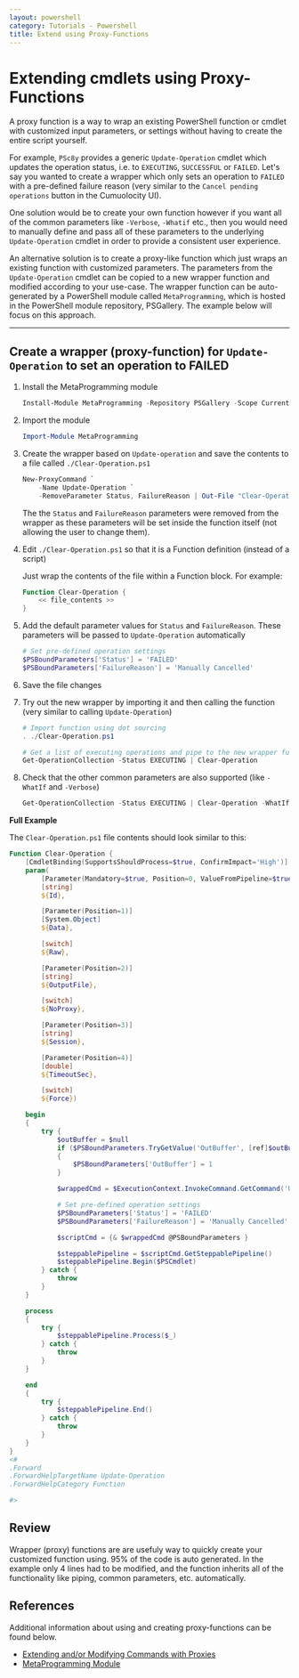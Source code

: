 ```yaml
---
layout: powershell
category: Tutorials - Powershell
title: Extend using Proxy-Functions
---
```


# Extending cmdlets using Proxy-Functions

A proxy function is a way to wrap an existing PowerShell function or cmdlet with customized input parameters, or settings without having to create the entire script yourself.

For example, `PSc8y` provides a generic `Update-Operation` cmdlet which updates the operation status, i.e. to `EXECUTING`, `SUCCESSFUL` or `FAILED`. Let's say you wanted to create a wrapper which only sets an operation to `FAILED` with a pre-defined failure reason (very similar to the `Cancel pending operations` button in the Cumuolocity UI).

One solution would be to create your own function however if you want all of the common parameters like `-Verbose`, `-Whatif` etc., then you would need to manually define and pass all of these parameters to the underlying `Update-Operation` cmdlet in order to provide a consistent user experience.

An alternative solution is to create a proxy-like function which just wraps an existing function with customized parameters. The parameters from the `Update-Operation` cmdlet can be copied to a new wrapper function and modified according to your use-case. The wrapper function can be auto-generated by a PowerShell module called `MetaProgramming`, which is hosted in the PowerShell module repository, PSGallery. The example below will focus on this approach.

---

## Create a wrapper (proxy-function) for `Update-Operation` to set an operation to FAILED

1. Install the MetaProgramming module

    ```powershell
    Install-Module MetaProgramming -Repository PSGallery -Scope CurrentUser
    ```

2. Import the module

    ```powershell
    Import-Module MetaProgramming
    ```

3. Create the wrapper based on `Update-operation` and save the contents to a file called `./Clear-Operation.ps1`

    ```powershell
    New-ProxyCommand `
        -Name Update-Operation `
        -RemoveParameter Status, FailureReason | Out-File "Clear-Operation.ps1"
    ```

    The the `Status` and `FailureReason` parameters were removed from the wrapper as these parameters will be set inside the function itself (not allowing the user to change them).

4. Edit `./Clear-Operation.ps1` so that it is a Function definition (instead of a script)

    Just wrap the contents of the file within a Function block. For example:

    ```powershell
    Function Clear-Operation {
        << file_contents >>
    }
    ```

5. Add the default parameter values for `Status` and `FailureReason`. These parameters will be passed to `Update-Operation` automatically

    ```powershell
    # Set pre-defined operation settings
    $PSBoundParameters['Status'] = 'FAILED'
    $PSBoundParameters['FailureReason'] = 'Manually Cancelled'
    ```

6. Save the file changes

7. Try out the new wrapper by importing it and then calling the function (very similar to calling `Update-Operation`)

    ```powershell
    # Import function using dot sourcing
    . ./Clear-Operation.ps1

    # Get a list of executing operations and pipe to the new wrapper function to clear them (set status to FAILED)
    Get-OperationCollection -Status EXECUTING | Clear-Operation
    ```

8. Check that the other common parameters are also supported (like `-WhatIf` and `-Verbose`)

    ```powershell
    Get-OperationCollection -Status EXECUTING | Clear-Operation -WhatIf -Verbose
    ```

**Full Example**

The `Clear-Operation.ps1` file contents should look similar to this:

```powershell
Function Clear-Operation {
    [CmdletBinding(SupportsShouldProcess=$true, ConfirmImpact='High')]
    param(
        [Parameter(Mandatory=$true, Position=0, ValueFromPipeline=$true, ValueFromPipelineByPropertyName=$true)]
        [string]
        ${Id},

        [Parameter(Position=1)]
        [System.Object]
        ${Data},

        [switch]
        ${Raw},

        [Parameter(Position=2)]
        [string]
        ${OutputFile},

        [switch]
        ${NoProxy},

        [Parameter(Position=3)]
        [string]
        ${Session},

        [Parameter(Position=4)]
        [double]
        ${TimeoutSec},

        [switch]
        ${Force})

    begin
    {
        try {
            $outBuffer = $null
            if ($PSBoundParameters.TryGetValue('OutBuffer', [ref]$outBuffer))
            {
                $PSBoundParameters['OutBuffer'] = 1
            }

            $wrappedCmd = $ExecutionContext.InvokeCommand.GetCommand('Update-Operation', [System.Management.Automation.CommandTypes]::Function)

            # Set pre-defined operation settings
            $PSBoundParameters['Status'] = 'FAILED'
            $PSBoundParameters['FailureReason'] = 'Manually Cancelled'

            $scriptCmd = {& $wrappedCmd @PSBoundParameters }

            $steppablePipeline = $scriptCmd.GetSteppablePipeline()
            $steppablePipeline.Begin($PSCmdlet)
        } catch {
            throw
        }
    }

    process
    {
        try {
            $steppablePipeline.Process($_)
        } catch {
            throw
        }
    }

    end
    {
        try {
            $steppablePipeline.End()
        } catch {
            throw
        }
    }
}
<#
.Forward
.ForwardHelpTargetName Update-Operation
.ForwardHelpCategory Function

#>

```

## Review

Wrapper (proxy) functions are are usefuly way to quickly create your customized function using. 95% of the code is auto generated. In the example only 4 lines had to be modified, and the function inherits all of the functionality like piping, common parameters, etc. automatically.

## References

Additional information about using and creating proxy-functions can be found below.

* [Extending and/or Modifying Commands with Proxies](https://devblogs.microsoft.com/powershell/extending-andor-modifing-commands-with-proxies/)
* [MetaProgramming Module](https://www.powershellgallery.com/packages/MetaProgramming/1.0.0.2)
